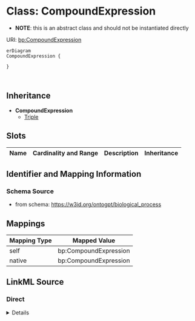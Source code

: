 

# Class: CompoundExpression


* __NOTE__: this is an abstract class and should not be instantiated directly


URI: [bp:CompoundExpression](http://w3id.org/ontogpt/biological-process-templateCompoundExpression)



```mermaid
erDiagram
CompoundExpression {

}



```




## Inheritance
* **CompoundExpression**
    * [Triple](Triple.md)



## Slots

| Name | Cardinality and Range | Description | Inheritance |
| ---  | --- | --- | --- |









## Identifier and Mapping Information







### Schema Source


* from schema: https://w3id.org/ontogpt/biological_process





## Mappings

| Mapping Type | Mapped Value |
| ---  | ---  |
| self | bp:CompoundExpression |
| native | bp:CompoundExpression |





## LinkML Source

<!-- TODO: investigate https://stackoverflow.com/questions/37606292/how-to-create-tabbed-code-blocks-in-mkdocs-or-sphinx -->

### Direct

<details>
```yaml
name: CompoundExpression
from_schema: https://w3id.org/ontogpt/biological_process
abstract: true

```
</details>

### Induced

<details>
```yaml
name: CompoundExpression
from_schema: https://w3id.org/ontogpt/biological_process
abstract: true

```
</details>
